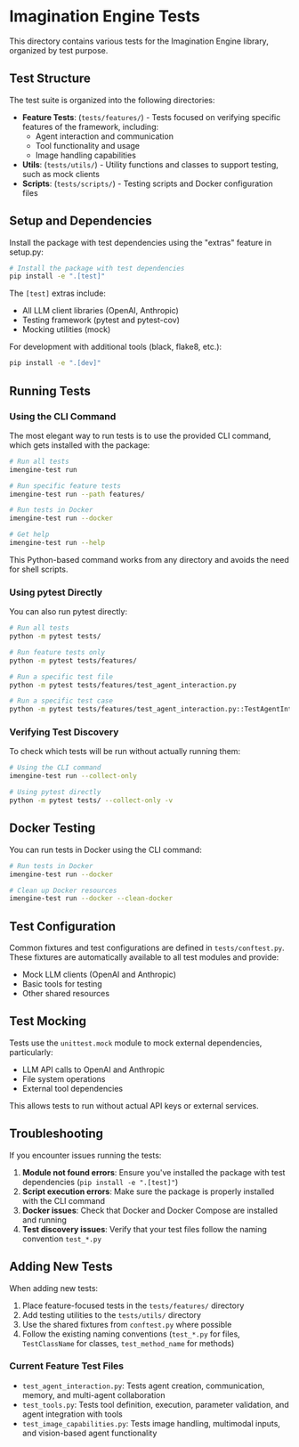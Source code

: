 # Imagination Engine Tests

This directory contains various tests for the Imagination Engine library, organized by test purpose.

## Test Structure

The test suite is organized into the following directories:

- **Feature Tests**: (`tests/features/`) - Tests focused on verifying specific features of the framework, including:
  - Agent interaction and communication
  - Tool functionality and usage
  - Image handling capabilities
- **Utils**: (`tests/utils/`) - Utility functions and classes to support testing, such as mock clients
- **Scripts**: (`tests/scripts/`) - Testing scripts and Docker configuration files

## Setup and Dependencies

Install the package with test dependencies using the "extras" feature in setup.py:

```bash
# Install the package with test dependencies
pip install -e ".[test]"
```

The `[test]` extras include:
- All LLM client libraries (OpenAI, Anthropic)
- Testing framework (pytest and pytest-cov)
- Mocking utilities (mock)

For development with additional tools (black, flake8, etc.):
```bash
pip install -e ".[dev]"
```

## Running Tests

### Using the CLI Command

The most elegant way to run tests is to use the provided CLI command, which gets installed with the package:

```bash
# Run all tests
imengine-test run

# Run specific feature tests
imengine-test run --path features/

# Run tests in Docker
imengine-test run --docker

# Get help
imengine-test run --help
```

This Python-based command works from any directory and avoids the need for shell scripts.

### Using pytest Directly

You can also run pytest directly:

```bash
# Run all tests
python -m pytest tests/

# Run feature tests only
python -m pytest tests/features/

# Run a specific test file
python -m pytest tests/features/test_agent_interaction.py

# Run a specific test case
python -m pytest tests/features/test_agent_interaction.py::TestAgentInteraction::test_conversation_memory
```

### Verifying Test Discovery

To check which tests will be run without actually running them:

```bash
# Using the CLI command
imengine-test run --collect-only

# Using pytest directly
python -m pytest tests/ --collect-only -v
```

## Docker Testing

You can run tests in Docker using the CLI command:

```bash
# Run tests in Docker
imengine-test run --docker

# Clean up Docker resources
imengine-test run --docker --clean-docker
```

## Test Configuration

Common fixtures and test configurations are defined in `tests/conftest.py`. These fixtures are automatically available to all test modules and provide:

- Mock LLM clients (OpenAI and Anthropic)
- Basic tools for testing
- Other shared resources

## Test Mocking

Tests use the `unittest.mock` module to mock external dependencies, particularly:

- LLM API calls to OpenAI and Anthropic
- File system operations
- External tool dependencies

This allows tests to run without actual API keys or external services.

## Troubleshooting

If you encounter issues running the tests:

1. **Module not found errors**: Ensure you've installed the package with test dependencies (`pip install -e ".[test]"`)
2. **Script execution errors**: Make sure the package is properly installed with the CLI command
3. **Docker issues**: Check that Docker and Docker Compose are installed and running
4. **Test discovery issues**: Verify that your test files follow the naming convention `test_*.py`

## Adding New Tests

When adding new tests:

1. Place feature-focused tests in the `tests/features/` directory
2. Add testing utilities to the `tests/utils/` directory
3. Use the shared fixtures from `conftest.py` where possible
4. Follow the existing naming conventions (`test_*.py` for files, `TestClassName` for classes, `test_method_name` for methods)

### Current Feature Test Files

- `test_agent_interaction.py`: Tests agent creation, communication, memory, and multi-agent collaboration
- `test_tools.py`: Tests tool definition, execution, parameter validation, and agent integration with tools
- `test_image_capabilities.py`: Tests image handling, multimodal inputs, and vision-based agent functionality 